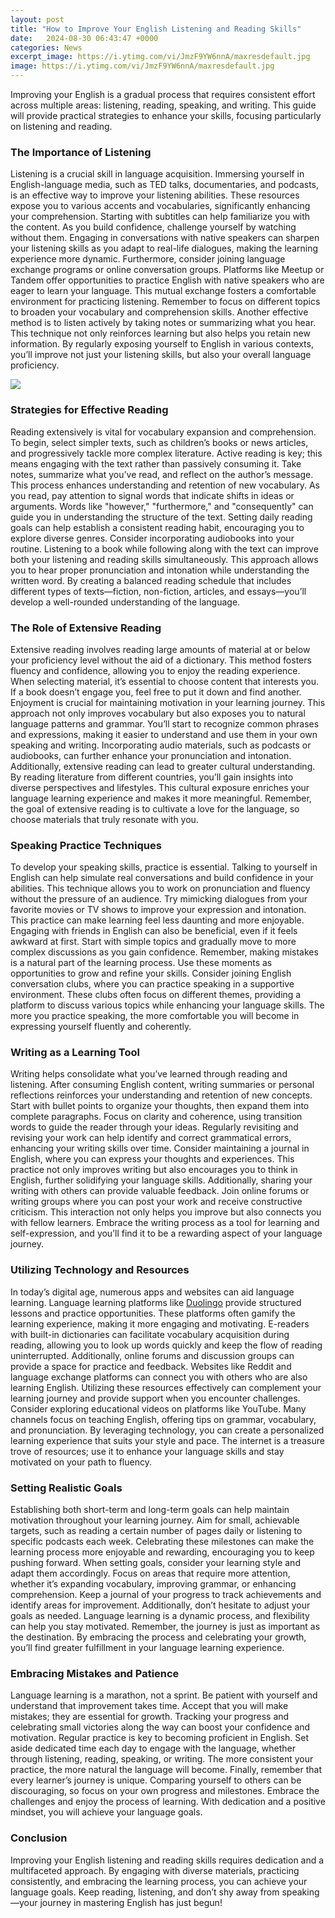 ```yaml
---
layout: post
title: "How to Improve Your English Listening and Reading Skills"
date:   2024-08-30 06:43:47 +0000
categories: News
excerpt_image: https://i.ytimg.com/vi/JmzF9YW6nnA/maxresdefault.jpg
image: https://i.ytimg.com/vi/JmzF9YW6nnA/maxresdefault.jpg
---
```


Improving your English is a gradual process that requires consistent effort across multiple areas: listening, reading, speaking, and writing. This guide will provide practical strategies to enhance your skills, focusing particularly on listening and reading.
### The Importance of Listening
Listening is a crucial skill in language acquisition. Immersing yourself in English-language media, such as TED talks, documentaries, and podcasts, is an effective way to improve your listening abilities. These resources expose you to various accents and vocabularies, significantly enhancing your comprehension. Starting with subtitles can help familiarize you with the content. As you build confidence, challenge yourself by watching without them. Engaging in conversations with native speakers can sharpen your listening skills as you adapt to real-life dialogues, making the learning experience more dynamic.
Furthermore, consider joining language exchange programs or online conversation groups. Platforms like Meetup or Tandem offer opportunities to practice English with native speakers who are eager to learn your language. This mutual exchange fosters a comfortable environment for practicing listening. Remember to focus on different topics to broaden your vocabulary and comprehension skills. 
Another effective method is to listen actively by taking notes or summarizing what you hear. This technique not only reinforces learning but also helps you retain new information. By regularly exposing yourself to English in various contexts, you’ll improve not just your listening skills, but also your overall language proficiency. 

![](https://i.ytimg.com/vi/JmzF9YW6nnA/maxresdefault.jpg)
### Strategies for Effective Reading
Reading extensively is vital for vocabulary expansion and comprehension. To begin, select simpler texts, such as children’s books or news articles, and progressively tackle more complex literature. Active reading is key; this means engaging with the text rather than passively consuming it. Take notes, summarize what you’ve read, and reflect on the author’s message. This process enhances understanding and retention of new vocabulary.
As you read, pay attention to signal words that indicate shifts in ideas or arguments. Words like "however," "furthermore," and "consequently" can guide you in understanding the structure of the text. Setting daily reading goals can help establish a consistent reading habit, encouraging you to explore diverse genres. 
Consider incorporating audiobooks into your routine. Listening to a book while following along with the text can improve both your listening and reading skills simultaneously. This approach allows you to hear proper pronunciation and intonation while understanding the written word. By creating a balanced reading schedule that includes different types of texts—fiction, non-fiction, articles, and essays—you’ll develop a well-rounded understanding of the language.
### The Role of Extensive Reading
Extensive reading involves reading large amounts of material at or below your proficiency level without the aid of a dictionary. This method fosters fluency and confidence, allowing you to enjoy the reading experience. When selecting material, it’s essential to choose content that interests you. If a book doesn’t engage you, feel free to put it down and find another. Enjoyment is crucial for maintaining motivation in your learning journey.
This approach not only improves vocabulary but also exposes you to natural language patterns and grammar. You’ll start to recognize common phrases and expressions, making it easier to understand and use them in your own speaking and writing. Incorporating audio materials, such as podcasts or audiobooks, can further enhance your pronunciation and intonation. 
Additionally, extensive reading can lead to greater cultural understanding. By reading literature from different countries, you’ll gain insights into diverse perspectives and lifestyles. This cultural exposure enriches your language learning experience and makes it more meaningful. Remember, the goal of extensive reading is to cultivate a love for the language, so choose materials that truly resonate with you.
### Speaking Practice Techniques
To develop your speaking skills, practice is essential. Talking to yourself in English can help simulate real conversations and build confidence in your abilities. This technique allows you to work on pronunciation and fluency without the pressure of an audience. Try mimicking dialogues from your favorite movies or TV shows to improve your expression and intonation. This practice can make learning feel less daunting and more enjoyable.
Engaging with friends in English can also be beneficial, even if it feels awkward at first. Start with simple topics and gradually move to more complex discussions as you gain confidence. Remember, making mistakes is a natural part of the learning process. Use these moments as opportunities to grow and refine your skills. 
Consider joining English conversation clubs, where you can practice speaking in a supportive environment. These clubs often focus on different themes, providing a platform to discuss various topics while enhancing your language skills. The more you practice speaking, the more comfortable you will become in expressing yourself fluently and coherently.
### Writing as a Learning Tool
Writing helps consolidate what you’ve learned through reading and listening. After consuming English content, writing summaries or personal reflections reinforces your understanding and retention of new concepts. Start with bullet points to organize your thoughts, then expand them into complete paragraphs. Focus on clarity and coherence, using transition words to guide the reader through your ideas. 
Regularly revisiting and revising your work can help identify and correct grammatical errors, enhancing your writing skills over time. Consider maintaining a journal in English, where you can express your thoughts and experiences. This practice not only improves writing but also encourages you to think in English, further solidifying your language skills.
Additionally, sharing your writing with others can provide valuable feedback. Join online forums or writing groups where you can post your work and receive constructive criticism. This interaction not only helps you improve but also connects you with fellow learners. Embrace the writing process as a tool for learning and self-expression, and you’ll find it to be a rewarding aspect of your language journey.
### Utilizing Technology and Resources
In today’s digital age, numerous apps and websites can aid language learning. Language learning platforms like [Duolingo](https://more.io.vn/en/Duolingo) provide structured lessons and practice opportunities. These platforms often gamify the learning experience, making it more engaging and motivating. E-readers with built-in dictionaries can facilitate vocabulary acquisition during reading, allowing you to look up words quickly and keep the flow of reading uninterrupted.
Additionally, online forums and discussion groups can provide a space for practice and feedback. Websites like Reddit and language exchange platforms can connect you with others who are also learning English. Utilizing these resources effectively can complement your learning journey and provide support when you encounter challenges.
Consider exploring educational videos on platforms like YouTube. Many channels focus on teaching English, offering tips on grammar, vocabulary, and pronunciation. By leveraging technology, you can create a personalized learning experience that suits your style and pace. The internet is a treasure trove of resources; use it to enhance your language skills and stay motivated on your path to fluency.
### Setting Realistic Goals
Establishing both short-term and long-term goals can help maintain motivation throughout your learning journey. Aim for small, achievable targets, such as reading a certain number of pages daily or listening to specific podcasts each week. Celebrating these milestones can make the learning process more enjoyable and rewarding, encouraging you to keep pushing forward.
When setting goals, consider your learning style and adapt them accordingly. Focus on areas that require more attention, whether it’s expanding vocabulary, improving grammar, or enhancing comprehension. Keep a journal of your progress to track achievements and identify areas for improvement. 
Additionally, don’t hesitate to adjust your goals as needed. Language learning is a dynamic process, and flexibility can help you stay motivated. Remember, the journey is just as important as the destination. By embracing the process and celebrating your growth, you’ll find greater fulfillment in your language learning experience.
### Embracing Mistakes and Patience
Language learning is a marathon, not a sprint. Be patient with yourself and understand that improvement takes time. Accept that you will make mistakes; they are essential for growth. Tracking your progress and celebrating small victories along the way can boost your confidence and motivation. 
Regular practice is key to becoming proficient in English. Set aside dedicated time each day to engage with the language, whether through listening, reading, speaking, or writing. The more consistent your practice, the more natural the language will become. 
Finally, remember that every learner’s journey is unique. Comparing yourself to others can be discouraging, so focus on your own progress and milestones. Embrace the challenges and enjoy the process of learning. With dedication and a positive mindset, you will achieve your language goals.
### Conclusion
Improving your English listening and reading skills requires dedication and a multifaceted approach. By engaging with diverse materials, practicing consistently, and embracing the learning process, you can achieve your language goals. Keep reading, listening, and don’t shy away from speaking—your journey in mastering English has just begun!